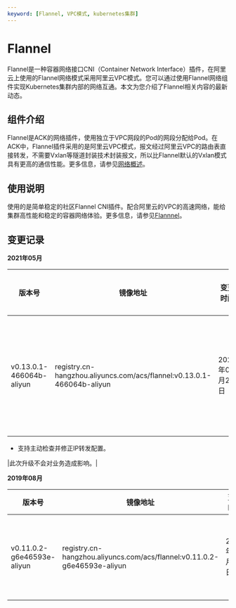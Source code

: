 ```yaml
---
keyword: [Flannel, VPC模式, kubernetes集群]
---
```


# Flannel

Flannel是一种容器网络接口CNI（Container Network Interface）插件，在阿里云上使用的Flannel网络模式采用阿里云VPC模式。您可以通过使用Flannel网络组件实现Kubernetes集群内部的网络互通。本文为您介绍了Flannel相关内容的最新动态。

## 组件介绍

Flannel是ACK的网络插件，使用独立于VPC网段的Pod的网段分配给Pod。在ACK中，Flannel插件采用的是阿里云VPC模式，报文经过阿里云VPC的路由表直接转发，不需要Vxlan等隧道封装技术封装报文，所以比Flannel默认的Vxlan模式具有更高的通信性能。更多信息，请参见[网络概述](/cn.zh-CN/Kubernetes集群用户指南/网络/网络概述.md)。

## 使用说明

使用的是简单稳定的社区Flannel CNI插件。配合阿里云的VPC的高速网络，能给集群高性能和稳定的容器网络体验。更多信息，请参见[Flannnel](https://github.com/flannel-io/flannel?spm=a2c4g.11186623.2.10.28b229747WScYz)。

## 变更记录

**2021年05月**

|版本号|镜像地址|变更时间|变更内容|变更影响|
|---|----|----|----|----|
|v0.13.0.1-466064b-aliyun|registry.cn-hangzhou.aliyuncs.com/acs/flannel:v0.13.0.1-466064b-aliyun|2021年05月24日|-   支持自适应iptables调用，兼容CentOS 8、Alibaba Cloud Linux 3及以上版本。
-   支持主动检查并修正IP转发配置。

|此次升级不会对业务造成影响。|

**2019年08月**

|版本号|镜像地址|变更时间|变更内容|变更影响|
|---|----|----|----|----|
|v0.11.0.2-g6e46593e-aliyun|registry.cn-hangzhou.aliyuncs.com/acs/flannel:v0.11.0.2-g6e46593e-aliyun|2019年08月02日|修复Flannel版本升级后源IP地址无法保留的问题。|此次升级不会对业务造成影响。|

